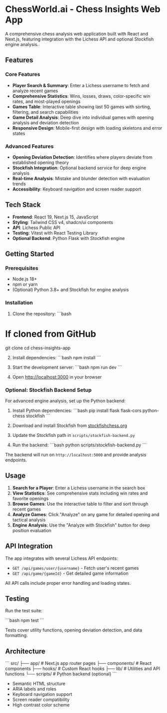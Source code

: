 # ChessWorld.ai - Chess Insights Web App

A comprehensive chess analysis web application built with React and Next.js, featuring integration with the Lichess API and optional Stockfish engine analysis.

## Features

### Core Features
- **Player Search & Summary**: Enter a Lichess username to fetch and analyze recent games
- **Comprehensive Statistics**: Wins, losses, draws, color-specific win rates, and most-played openings
- **Games Table**: Interactive table showing last 50 games with sorting, filtering, and search capabilities
- **Game Detail Analysis**: Deep dive into individual games with opening analysis and deviation detection
- **Responsive Design**: Mobile-first design with loading skeletons and error states

### Advanced Features
- **Opening Deviation Detection**: Identifies where players deviate from established opening theory
- **Stockfish Integration**: Optional backend service for deep engine analysis
- **Real-time Analysis**: Mistake and blunder detection with evaluation trends
- **Accessibility**: Keyboard navigation and screen reader support

## Tech Stack

- **Frontend**: React 19, Next.js 15, JavaScript
- **Styling**: Tailwind CSS v4, shadcn/ui components
- **API**: Lichess Public API
- **Testing**: Vitest with React Testing Library
- **Optional Backend**: Python Flask with Stockfish engine

## Getting Started

### Prerequisites
- Node.js 18+ 
- npm or yarn
- (Optional) Python 3.8+ and Stockfish for engine analysis

### Installation

1. Clone the repository:
\`\`\`bash
# If cloned from GitHub
git clone <repository-url>
cd chess-insights-app

2. Install dependencies:
\`\`\`bash
npm install
\`\`\`

3. Start the development server:
\`\`\`bash
npm run dev
\`\`\`

4. Open [http://localhost:3000](http://localhost:3000) in your browser

### Optional: Stockfish Backend Setup

For advanced engine analysis, set up the Python backend:

1. Install Python dependencies:
\`\`\`bash
pip install flask flask-cors python-chess stockfish
\`\`\`

2. Download and install Stockfish from [stockfishchess.org](https://stockfishchess.org/download/)

3. Update the Stockfish path in `scripts/stockfish-backend.py`

4. Run the backend:
\`\`\`bash
python scripts/stockfish-backend.py
\`\`\`

The backend will run on `http://localhost:5000` and provide analysis endpoints.

## Usage

1. **Search for a Player**: Enter a Lichess username in the search box
2. **View Statistics**: See comprehensive stats including win rates and favorite openings
3. **Browse Games**: Use the interactive table to filter and sort through recent games
4. **Analyze Games**: Click "Analyze" on any game for detailed opening and tactical analysis
5. **Engine Analysis**: Use the "Analyze with Stockfish" button for deep position evaluation

## API Integration

The app integrates with several Lichess API endpoints:

- `GET /api/games/user/{username}` - Fetch user's recent games
- `GET /api/game/{gameId}` - Get detailed game information

All API calls include proper error handling and loading states.

## Testing

Run the test suite:

\`\`\`bash
npm test
\`\`\`

Tests cover utility functions, opening deviation detection, and data formatting.

## Architecture

\`\`\`
src/
├── app/                    # Next.js app router pages
├── components/            # React components
├── hooks/                # Custom React hooks
├── lib/                  # Utilities and API functions
└── scripts/              # Python backend (optional)
\`\`\`



- Semantic HTML structure
- ARIA labels and roles
- Keyboard navigation support
- Screen reader compatibility
- High contrast color scheme

